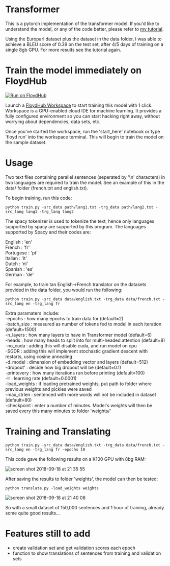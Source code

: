 # Transformer

This is a pytorch implementation of the transformer model. If you'd like to understand the model, or any of the code better, please refer to <a href=https://towardsdatascience.com/how-to-code-the-transformer-in-pytorch-24db27c8f9ec>my tutorial</a>.

Using the Europarl dataset plus the dataset in the data folder, I was able to achieve a BLEU score of 0.39 on the test set, after 4/5 days of training on a single 8gb GPU. For more results see the tutorial again.

# Train the model immediately on FloydHub

[![Run on FloydHub](https://static.floydhub.com/button/button-small.svg)](https://floydhub.com/run)

Launch a [FloydHub Workspace](https://www.floydhub.com/product/build) to start training this model with 1 click. Workspace is a GPU-enabled cloud IDE for machine learning. It provides a fully configured environment so you can start hacking right away, without worrying about dependencies, data sets, etc.

Once you've started the workspace, run the 'start_here' notebook or type 'floyd run' into the workspace terminal. This will begin to train the model on the sample dataset.

# Usage

Two text files containing parallel sentences (seperated by '\n' characters) in two languages are required to train the model. See an example of this in the data/ folder (french.txt and english.txt).

To begin training, run this code:
```
python train.py -src_data path/lang1.txt -trg_data path/lang2.txt -src_lang lang1 -trg_lang lang2
```
The spacy tokenizer is used to tokenize the text, hence only languages supported by spacy are supported by this program. The languages supported by Spacy and their codes are:

English : 'en'<br />
French : 'fr'<br />
Portugese : 'pt'<br />
Italian : 'it'<br />
Dutch : 'nl'<br />
Spanish : 'es'<br />
German : 'de'<br />

For example, to train tan English->French translator on the datasets provided in the data folder, you would run the following:
```
python train.py -src_data data/english.txt -trg_data data/french.txt -src_lang en -trg_lang fr
```
Extra paramaters include:<br />
-epochs : how many epochs to train data for (default=2)<br />
-batch_size : measured as number of tokens fed to model in each iteration (default=1500)<br />
-n_layers : how many layers to have in Transformer model (default=6)<br />
-heads : how many heads to split into for multi-headed attention (default=8)<br />
-no_cuda : adding this will disable cuda, and run model on cpu<br />
-SGDR : adding this will implement stochastic gradient descent with restarts, using cosine annealing<br />
-d_model : dimension of embedding vector and layers (default=512)<br />
-dropout' : decide how big dropout will be (default=0.1)<br />
-printevery : how many iterations run before printing (default=100)<br />
-lr : learning rate (default=0.0001)<br />
-load_weights : if loading pretrained weights, put path to folder where previous weights and pickles were saved <br />
-max_strlen : sentenced with more words will not be included in dataset (default=80)<br />
-checkpoint : enter a number of minutes. Model's weights will then be saved every this many minutes to folder 'weights/'<br />
# Training and Translating

```
python train.py -src_data data/english.txt -trg_data data/french.txt -src_lang en -trg_lang fr -epochs 10
```
This code gave the following results on a K100 GPU with 8bg RAM:

![screen shot 2018-09-18 at 21 35 55](https://user-images.githubusercontent.com/28839356/45754258-1656fc00-bc13-11e8-9506-5ace6fb6b79c.png)

After saving the results to folder 'weights', the model can then be tested:
```
python translate.py -load_weights weights
```

![screen shot 2018-09-18 at 21 40 08](https://user-images.githubusercontent.com/28839356/45754259-18b95600-bc13-11e8-86c7-a07fe18b1ecc.png)

So with a small dataset of 150,000 sentences and 1 hour of training, already some quite good results...

# Features still to add

- create validation set and get validation scores each epoch
- function to show translations of sentences from training and validation sets
